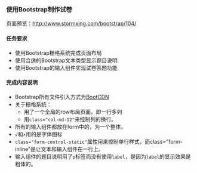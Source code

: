 ### 使用Bootstrap制作试卷

页面预览：http://www.stormxing.com/bootstrap/104/

#### 任务要求

- 使用Bootstrap栅格系统完成页面布局
- 使用合适的Bootstrap文本类型显示题目说明
- 使用Bootstrap的输入组件实现试卷答题功能

#### 完成内容说明

- Bootstrap所有文件引入方式为[BootCDN](http://www.bootcdn.cn/bootstrap/)
- 关于栅格系统：
  - 用了一个全局的row布局页面，即一行多列
  - 用`class="col-md-12"`来控制列的换行。
- 所有的输入组件都放在form中的，为一个整体。
- `√`和`×`用的是字体图标
- `class="form-control-static"`属性用来控制单行样式，而class="form-inline"是让文本和输入组件在一行上。
- 输入组件的题目说明用了`p`标签而没有使用`label`，是因为`label`的显示效果是粗体的。
